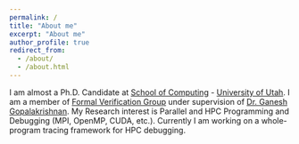 ```yaml
---
permalink: /
title: "About me"
excerpt: "About me"
author_profile: true
redirect_from: 
  - /about/
  - /about.html
---
```


I am almost a Ph.D. Candidate at [School of Computing](http://cs.utah.edu) - [University of Utah](http://utah.edu). I am a member of [Formal Verification Group](http://formalverification.cs.utah.edu/new/) under supervision of [Dr. Ganesh Gopalakrishnan](https://www.cs.utah.edu/~ganesh/). My Research interest is Parallel and HPC Programming and Debugging (MPI, OpenMP, CUDA, etc.). Currently I am working on a whole-program tracing framework for HPC debugging.
